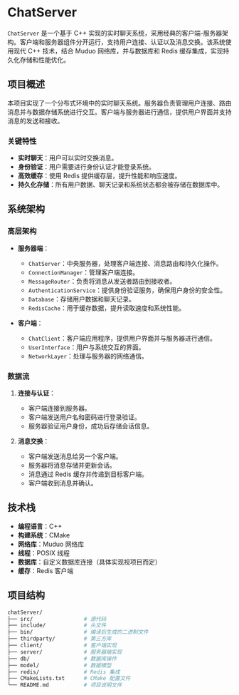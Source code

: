# ChatServer

`ChatServer` 是一个基于 C++ 实现的实时聊天系统，采用经典的客户端-服务器架构。客户端和服务器组件分开运行，支持用户连接、认证以及消息交换。该系统使用现代 C++ 技术，结合 Muduo 网络库，并与数据库和 Redis 缓存集成，实现持久化存储和性能优化。

## 项目概述

本项目实现了一个分布式环境中的实时聊天系统。服务器负责管理用户连接、路由消息并与数据存储系统进行交互。客户端与服务器进行通信，提供用户界面并支持消息的发送和接收。

### 关键特性

- **实时聊天**：用户可以实时交换消息。
- **身份验证**：用户需要进行身份认证才能登录系统。
- **高效缓存**：使用 Redis 提供缓存层，提升性能和响应速度。
- **持久化存储**：所有用户数据、聊天记录和系统状态都会被存储在数据库中。

## 系统架构

### 高层架构

- **服务器端**：
  - `ChatServer`：中央服务器，处理客户端连接、消息路由和持久化操作。
  - `ConnectionManager`：管理客户端连接。
  - `MessageRouter`：负责将消息从发送者路由到接收者。
  - `AuthenticationService`：提供身份验证服务，确保用户身份的安全性。
  - `Database`：存储用户数据和聊天记录。
  - `RedisCache`：用于缓存数据，提升读取速度和系统性能。

- **客户端**：
  - `ChatClient`：客户端应用程序，提供用户界面并与服务器进行通信。
  - `UserInterface`：用户与系统交互的界面。
  - `NetworkLayer`：处理与服务器的网络通信。

### 数据流

1. **连接与认证**：
   - 客户端连接到服务器。
   - 客户端发送用户名和密码进行登录验证。
   - 服务器验证用户身份，成功后存储会话信息。

2. **消息交换**：
   - 客户端发送消息给另一个客户端。
   - 服务器将消息存储并更新会话。
   - 消息通过 Redis 缓存并传递到目标客户端。
   - 客户端收到消息并确认。

## 技术栈

- **编程语言**：C++
- **构建系统**：CMake
- **网络库**：Muduo 网络库
- **线程**：POSIX 线程
- **数据库**：自定义数据库连接（具体实现视项目而定）
- **缓存**：Redis 客户端

## 项目结构

```bash
chatServer/
├── src/                # 源代码
├── include/            # 头文件
├── bin/                # 编译后生成的二进制文件
├── thirdparty/         # 第三方库
├── client/             # 客户端实现
├── server/             # 服务器端实现
├── db/                 # 数据库操作
├── model/              # 数据模型
├── redis/              # Redis 集成
├── CMakeLists.txt      # CMake 配置文件
└── README.md           # 项目说明文件
